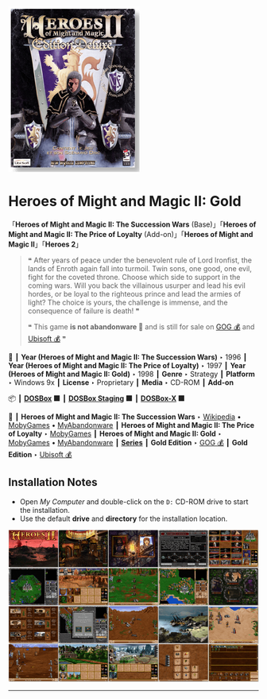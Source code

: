 ![](Thumbnail.png "application-thumbnail")

# Heroes of Might and Magic II: Gold

「**Heroes of Might and Magic II: The Succession Wars** (Base)」「**Heroes of Might and Magic II: The Price of Loyalty** (Add-on)」「**Heroes of Might and Magic II**」「**Heroes 2**」

> ❝ After years of peace under the benevolent rule of Lord Ironfist, the lands of Enroth again fall into turmoil. Twin sons, one good, one evil, fight for the coveted throne. Choose which side to support in the coming wars. Will you back the villainous usurper and lead his evil hordes, or be loyal to the righteous prince and lead the armies of light? The choice is yours, the challenge is immense, and the consequence of failure is death! ❞
>
> ❝ This game **is not abandonware 🚫** and is still for sale on [GOG 💰](https://www.gog.com/en/game/heroes_of_might_and_magic_2_gold_edition) and [Ubisoft 💰](https://store.ubisoft.com/us/heroes-of-might-and-magic-2--gold/5902fdf9ef3aa527608b4567.html?lang=en_US) ❞
>

📌 ┃ **Year (Heroes of Might and Magic II: The Succession Wars)** ‣ 1996 ┃ **Year (Heroes of Might and Magic II: The Price of Loyalty)** ‣ 1997 ┃ **Year (Heroes of Might and Magic II: Gold)** ‣ 1998 ┃ **Genre** ‣ Strategy ┃ **Platform** ‣ Windows 9x ┃ **License** ‣ Proprietary ┃ **Media** ‣ CD-ROM ┃ **Add-on** 

📦 ┃ **[DOSBox](https://www.dosbox.com/) 🟩** ┃ **[DOSBox Staging](https://dosbox-staging.github.io/) 🟩** ┃ **[DOSBox-X](https://dosbox-x.com/) 🟩** 

📎 ┃ **Heroes of Might and Magic II: The Succession Wars** ‣ [Wikipedia](https://en.wikipedia.org/wiki/Heroes_of_Might_and_Magic_II) • [MobyGames](https://www.mobygames.com/game/1513/heroes-of-might-and-magic-ii-the-succession-wars/) • [MyAbandonware](https://www.myabandonware.com/game/heroes-of-might-and-magic-ii-the-succession-wars-3l0) ┃ **Heroes of Might and Magic II: The Price of Loyalty** ‣ [MobyGames](https://www.mobygames.com/game/1514/heroes-of-might-and-magic-ii-the-price-of-loyalty/) ┃ **Heroes of Might and Magic II: Gold** ‣ [MobyGames](https://www.mobygames.com/game/32082/heroes-of-might-and-magic-ii-gold/) • [MyAbandonware](https://www.myabandonware.com/game/heroes-of-might-and-magic-ii-gold-crt) ┃ **[Series](https://en.wikipedia.org/wiki/Heroes_of_Might_and_Magic)** ┃ **Gold Edition** ‣ [GOG 💰](https://www.gog.com/en/game/heroes_of_might_and_magic_2_gold_edition) ┃ **Gold Edition** ‣ [Ubisoft 💰](https://store.ubisoft.com/us/heroes-of-might-and-magic-2--gold/5902fdf9ef3aa527608b4567.html?lang=en_US) 

## Installation Notes
- Open *My Computer* and double-click on the `D:` CD-ROM drive to start the installation.
- Use the default **drive** and **directory** for the installation location.

![](Montage.png "Heroes of Might and Magic II: Gold")

---

